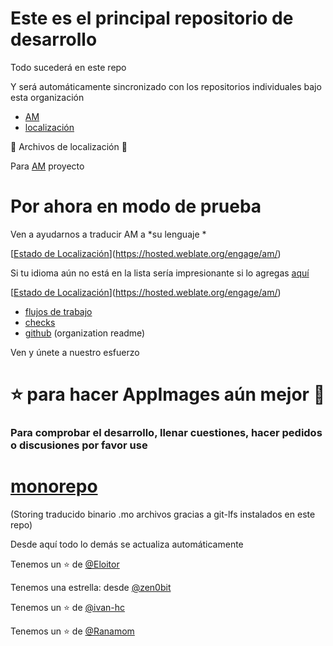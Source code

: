 # Este es el principal repositorio de desarrollo

Todo sucederá en este repo

Y será automáticamente sincronizado con los repositorios individuales bajo esta
organización

- [AM](https://github.com/AM-community/am)
- [localización](https://github.com/AM-community/localization)

🦉 Archivos de localización 🦉

Para [AM](https://github.com/ivan-hc/AM) proyecto
# Por ahora en modo de prueba
Ven a ayudarnos a traducir AM a *su lenguaje *

[[Estado de
Localización](https://hosted.weblate.org/widget/am/am/open-graph.png)](https://hosted.weblate.org/engage/am/)

Si tu idioma aún no está en la lista sería impresionante si lo agregas
[aquí](https://hosted.weblate.org/new-lang/am/am/)

[[Estado de
Localización](https://hosted.weblate.org/widget/am/multi-auto.svg)](https://hosted.weblate.org/engage/am/)

- [flujos de trabajo](https://github.com/AM-community/workflows)
- [checks](https://github.com/AM-community/checks)
- [github](https://github.com/AM-community/.github) (organization readme)

Ven y únete a nuestro esfuerzo
# ⭐ para hacer AppImages aún mejor 🚀

### Para comprobar el desarrollo, llenar cuestiones, hacer pedidos o discusiones por favor use

# [monorepo](https://github.com/AM-community/monorepo)
(Storing traducido binario .mo archivos gracias a git-lfs instalados en este
repo)

Desde aquí todo lo demás se actualiza automáticamente

Tenemos un :star: de [@Eloitor](https://github.com/Eloitor)

Tenemos una estrella: desde [@zen0bit](https://github.com/zen0bit)

Tenemos un :star: de [@ivan-hc](https://github.com/ivan-hc)

Tenemos un :star: de [@Ranamom](https://github.com/Ranamom)
